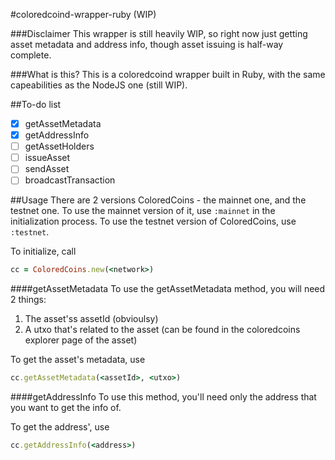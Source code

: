 #coloredcoind-wrapper-ruby (WIP)

###Disclaimer
This wrapper is still heavily WIP, so right now just getting asset metadata and address info, though asset issuing is half-way complete.

###What is this?
This is a coloredcoind wrapper built in Ruby, with the same capeabilities as the NodeJS one (still WIP).

##To-do list
- [x] getAssetMetadata
- [x] getAddressInfo
- [ ] getAssetHolders
- [ ] issueAsset
- [ ] sendAsset
- [ ] broadcastTransaction

##Usage
There are 2 versions ColoredCoins - the mainnet one, and the testnet one. To use the mainnet version of it, use `:mainnet` in the initialization process. To use the testnet version of ColoredCoins, use `:testnet`.

To initialize, call
```ruby
cc = ColoredCoins.new(<network>)
```

####getAssetMetadata
To use the getAssetMetadata method, you will need 2 things:
1. The asset'ss assetId (obvioulsy)
2. A utxo that's related to the asset (can be found in the coloredcoins explorer page of the asset)

To get the asset's metadata, use
```ruby
cc.getAssetMetadata(<assetId>, <utxo>)
```

####getAddressInfo
To use this method, you'll need only the address that you want to get the info of.

To get the address', use
```ruby
cc.getAddressInfo(<address>)
```